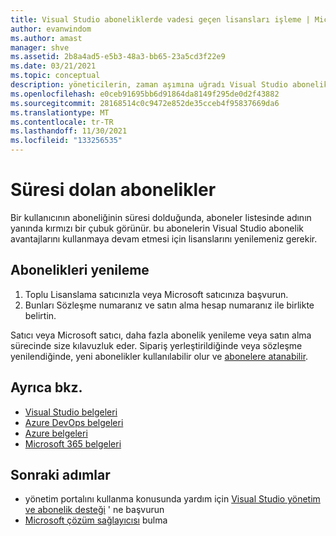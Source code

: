 ```yaml
---
title: Visual Studio aboneliklerde vadesi geçen lisansları işleme | Microsoft Docs
author: evanwindom
ms.author: amast
manager: shve
ms.assetid: 2b8a4ad5-e5b3-48a3-bb65-23a5cd3f22e9
ms.date: 03/21/2021
ms.topic: conceptual
description: yöneticilerin, zaman aşımına uğradı Visual Studio aboneliklerini nasıl işleyebileceğini öğrenin
ms.openlocfilehash: e0ceb91695bb6d91864da8149f295de0d2f43882
ms.sourcegitcommit: 28168514c0c9472e852de35cceb4f95837669da6
ms.translationtype: MT
ms.contentlocale: tr-TR
ms.lasthandoff: 11/30/2021
ms.locfileid: "133256535"
---
```

# <a name="expired-subscriptions"></a>Süresi dolan abonelikler
Bir kullanıcının aboneliğinin süresi dolduğunda, aboneler listesinde adının yanında kırmızı bir çubuk görünür. bu abonelerin Visual Studio abonelik avantajlarını kullanmaya devam etmesi için lisanslarını yenilemeniz gerekir.

## <a name="renew-subscriptions"></a>Abonelikleri yenileme
1. Toplu Lisanslama satıcınızla veya Microsoft satıcınıza başvurun.
2. Bunları Sözleşme numaranız ve satın alma hesap numaranız ile birlikte belirtin. 

Satıcı veya Microsoft satıcı, daha fazla abonelik yenileme veya satın alma sürecinde size kılavuzluk eder. Sipariş yerleştirildiğinde veya sözleşme yenilendiğinde, yeni abonelikler kullanılabilir olur ve [abonelere atanabilir](assign-license.md).

## <a name="see-also"></a>Ayrıca bkz.
- [Visual Studio belgeleri](/visualstudio/)
- [Azure DevOps belgeleri](/azure/devops/)
- [Azure belgeleri](/azure/)
- [Microsoft 365 belgeleri](/microsoft-365/)

## <a name="next-steps"></a>Sonraki adımlar
- yönetim portalını kullanma konusunda yardım için [Visual Studio yönetim ve abonelik desteği](https://aka.ms/vsadminhelp) ' ne başvurun
- [Microsoft çözüm sağlayıcısı](https://www.microsoft.com/solution-providers/home) bulma